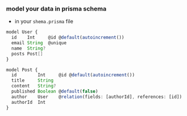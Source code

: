 ### model your data in prisma schema
- in your `shema.prisma` file
```ts
model User {
  id    Int     @id @default(autoincrement())
  email String  @unique
  name  String?
  posts Post[]
}
```
```ts
model Post {
  id        Int     @id @default(autoincrement())
  title     String
  content   String?
  published Boolean @default(false)
  author    User    @relation(fields: [authorId], references: [id])
  authorId  Int
}
```